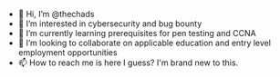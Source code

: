- 👋 Hi, I’m @thechads
- 👀 I’m interested in cybersecurity and bug bounty 
- 🌱 I’m currently learning prerequisites for pen testing and CCNA
- 💞️ I’m looking to collaborate on applicable education and entry level employment opportunities 
- 📫 How to reach me is here I guess? I'm brand new to this. 

<!---
thechads/thechads is a ✨ special ✨ repository because its `README.md` (this file) appears on your GitHub profile.
You can click the Preview link to take a look at your changes.
--->
